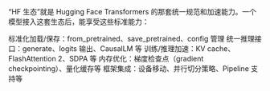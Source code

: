 “HF 生态”就是 Hugging Face Transformers 的那套统一规范和加速能力。一个模型接入这套生态后，能享受这些标准能力：

标准化加载/保存：from_pretrained、save_pretrained、config 管理
统一推理接口：generate、logits 输出、CausalLM 等
训练/推理加速：KV cache、FlashAttention 2、SDPA 等
内存优化：梯度检查点（gradient checkpointing）、量化缓存等
框架集成：设备移动、并行切分策略、Pipeline 支持等



